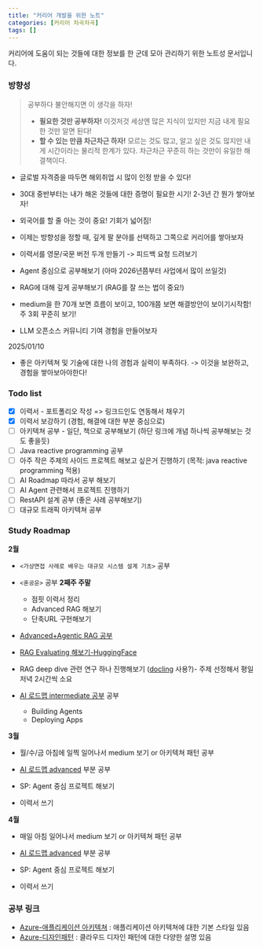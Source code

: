 ```yaml
---
title: "커리어 개발을 위한 노트"
categories: [커리어 차곡차곡]
tags: []
---
```


커리어에 도움이 되는 것들에 대한 정보를 한 군데 모아 관리하기 위한 노트성 문서입니다.

### 방향성

> 공부하다 불안해지면 이 생각을 하자!
>
> - **필요한 것만 공부하자!** 이것저것 세상엔 많은 지식이 있지만 지금 내게 필요한 것만 알면 된다!
> - **할 수 있는 만큼 차근차근 하자!** 모르는 것도 많고, 알고 싶은 것도 많지만 내게 시간이라는 물리적 한계가 있다. 차근차근 꾸준히 하는 것만이 유일한 해결책이다.

- 글로벌 자격증을 따두면 해외취업 시 많이 인정 받을 수 있다!
- 30대 중반부터는 내가 해온 것들에 대한 증명이 필요한 시기! 2-3년 간 뭔가 쌓아보자!
- 외국어를 할 줄 아는 것이 중요! 기회가 넓어짐!
- 이제는 방향성을 정할 때, 깊게 팔 분야를 선택하고 그쪽으로 커리어를 쌓아보자
- 이력서를 영문/국문 버전 두개 만들기 -> 피드백 요청 드려보기

- Agent 중심으로 공부해보기 (아마 2026년쯤부터 사업에서 많이 쓰일것)
- RAG에 대해 깊게 공부해보기 (RAG를 잘 쓰는 법이 중요!)
- medium을 한 70개 보면 흐름이 보이고, 100개쯤 보면 해결방안이 보이기시작함! 주 3회 꾸준히 보기!

- LLM 오픈소스 커뮤니티 기여 경험을 만들어보자

2025/01/10

- 좋은 아키텍쳐 및 기술에 대한 나의 경험과 실력이 부족하다. -> 이것을 보완하고, 경험을 쌓아보아야한다!

### Todo list

- [x] 이력서 - 포트폴리오 작성 => 링크드인도 연동해서 채우기
- [x] 이력서 보강하기 (경험, 해결에 대한 부분 중심으로)
- [ ] 아키텍쳐 공부 - 일단, 책으로 공부해보기 (하단 링크에 개념 하나씩 공부해보는 것도 좋을듯)
- [ ] Java reactive programming 공부
- [ ] 아주 작은 주제의 사이드 프로젝트 해보고 싶은거 진행하기 (목적: java reactive programming 적용)
- [ ] AI Roadmap 따라서 공부 해보기
- [ ] AI Agent 관련해서 프로젝트 진행하기
- [ ] RestAPI 설계 공부 (좋은 사례 공부해보기)
- [ ] 대규모 트래픽 아키텍쳐 공부

### Study Roadmap

**2월**

- `<가상면접 사례로 배우는 대규모 시스템 설계 기초>` 공부
- `<혼공운>` 공부
  **2째주 주말**

  - 점핏 이력서 정리
  - Advanced RAG 해보기
  - 단축URL 구현해보기

- [Advanced+Agentic RAG 공부](https://github.com/athina-ai/rag-cookbooks)
- [RAG Evaluating 해보기-HuggingFace](https://huggingface.co/learn/cookbook/en/rag_evaluation)
- RAG deep dive 관련 연구 하나 진행해보기 ([docling](https://github.com/DS4SD/docling?tab=readme-ov-file) 사용?)- 주제 선정해서 평일저녁 2시간씩 소요
- [AI 로드맵 intermediate 공부](https://papooo-dev.github.io/posts/ai-engineer-roadmap/#intermediate) 공부
  - Building Agents
  - Deploying Apps

**3월**

- 월/수/금 아침에 일찍 일어나서 medium 보기 or 아키텍쳐 패턴 공부
- [AI 로드맵 advanced](https://papooo-dev.github.io/posts/ai-engineer-roadmap/#advanced) 부분 공부

- SP: Agent 중심 프로젝트 해보기
- 이력서 쓰기

**4월**

- 매일 아침 일어나서 medium 보기 or 아키텍쳐 패턴 공부
- [AI 로드맵 advanced](https://papooo-dev.github.io/posts/ai-engineer-roadmap/#advanced) 부분 공부

- SP: Agent 중심 프로젝트 해보기
- 이력서 쓰기

### 공부 링크

- [Azure-애플리케이션 아키텍쳐](https://learn.microsoft.com/ko-kr/azure/architecture/guide/) : 애플리케이션 아키텍쳐에 대한 기본 스타일 있음
- [Azure-디자인패턴](https://learn.microsoft.com/ko-kr/azure/architecture/patterns/) : 클라우드 디자인 패턴에 대한 다양한 설명 있음
